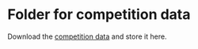 # Folder for competition data
Download the [competition data](https://www.kaggle.com/competitions/learning-equality-curriculum-recommendations) and store it here.